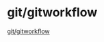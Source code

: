 # git/gitworkflow

[git/gitworkflow](https://docs.microsoft.com/en-us/azure/devops/repos/git/gitworkflow?view=azure-devops)
